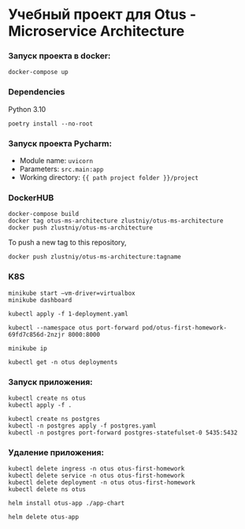 # Учебный проект для Otus - Microservice Architecture
### Запуск проекта в docker:
```shell
docker-compose up
```

### Dependencies
Python 3.10
```shell
poetry install --no-root
```
### Запуск проекта Pycharm:
- Module name: `uvicorn`
- Parameters: `src.main:app`
- Working directory: `{{ path project folder }}/project`


### DockerHUB
```shell
docker-compose build
docker tag otus-ms-architecture zlustniy/otus-ms-architecture
docker push zlustniy/otus-ms-architecture
```
To push a new tag to this repository,
```shell
docker push zlustniy/otus-ms-architecture:tagname
```

### K8S
```shell
minikube start –vm-driver=virtualbox
minikube dashboard
```

```shell
kubectl apply -f 1-deployment.yaml
```
```shell
kubectl --namespace otus port-forward pod/otus-first-homework-69fd7c856d-2nzjr 8000:8000
```
```shell
minikube ip
```

```shell
kubectl get -n otus deployments
```


### Запуск приложения:
```shell
kubectl create ns otus
kubectl apply -f .
```
```shell
kubectl create ns postgres
kubectl -n postgres apply -f postgres.yaml
kubectl -n postgres port-forward postgres-statefulset-0 5435:5432
```

### Удаление приложения:
```shell
kubectl delete ingress -n otus otus-first-homework
kubectl delete service -n otus otus-first-homework
kubectl delete deployment -n otus otus-first-homework
kubectl delete ns otus
```

```shell
helm install otus-app ./app-chart
```
```shell
helm delete otus-app
```